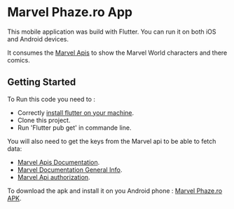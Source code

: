 # Marvel Phaze.ro App

This mobile application was build with Flutter. You can run it on both iOS and Android devices.

It consumes the [Marvel Apis](https://developer.marvel.com/) to show the Marvel World characters and there comics.

## Getting Started
To Run this code you need to : 

- Correctly [install flutter on your machine](https://docs.flutter.dev/get-started/install).
- Clone this project.
- Run 'Flutter pub get' in commande line.

You will also need to get the keys from the Marvel api to be able to fetch data:
- [Marvel Apis Documentation](https://developer.marvel.com/docs#!/public).
- [Marvel Documentation General Info](https://developer.marvel.com/documentation/generalinfo).
- [Marvel Api authorization](https://developer.marvel.com/documentation/authorization).

To download the apk and install it on you Android phone :
[Marvel Phaze.ro APK](https://flutter.dev/docs).
 
